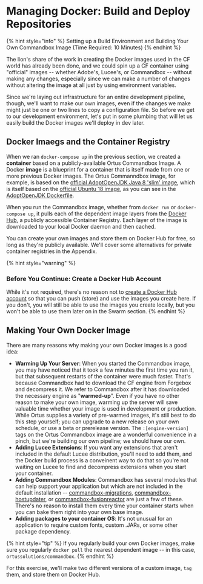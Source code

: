 # Managing Docker: Build and Deploy Repositories

{% hint style="info" %}
Setting up a Build Environment and Building Your Own Commandbox Image \(Time Required: 10 Minutes\)
{% endhint %}

The lion's share of the work in creating the Docker images used in the CF world has already been done, and we could spin up a CF container using "official" images -- whether Adobe's, Lucee's, or Commandbox -- without making any changes, especially since we can make a number of changes without altering the image at all just by using environment variables.

Since we're laying out infrastructure for an entire development pipeline, though, we'll want to make our own images, even if the changes we make might just be one or two lines to copy a configuration file. So before we get to our development environment, let's put in some plumbing that will let us easily build the Docker images we'll deploy in dev later.

## Docker Imaegs and the Container Registry

When we ran `docker-compose up` in the previous section, we created a **container** based on a publicly-available Ortus Commandbox Image. A Docker **image** is a blueprint for a container that is itself made from one or more previous Docker images. The Ortus Commanndbox image, for example, is based on the [official AdoptOpenJDK Java 8 'slim' image](https://hub.docker.com/r/adoptopenjdk/openjdk8), which is itself based on the [official Ubuntu 18 image](https://hub.docker.com/_/ubuntu), as you can see in the [AdoptOpenJDK Dockerfile](https://github.com/AdoptOpenJDK/openjdk-docker/blob/master/8/jdk/ubuntu/Dockerfile.hotspot.releases.slim).

When you run the Commandbox image, whether from `docker run` or `docker-compose up`, it pulls each of the dependent image layers from the [Docker Hub](https://www.docker.com/products/docker-hub), a publicly accessible Container Registry. Each layer of the image is downloaded to your local Docker daemon and then cached.

You can create your own images and store them on Docker Hub for free, so long as they're publicly available. We'll cover some alternatives for private container registries in the Appendix.

{% hint style="warning" %}
### Before You Continue: Create a Docker Hub Account

While it's not required, there's no reason not to [create a Docker Hub account](https://hub.docker.com/signup) so that you can push (store) and use the images you create here. If you don't, you will still be able to use the images you create locally, but you won't be able to use them later on in the Swarm section.
{% endhint %}

## Making Your Own Docker Image

There are many reasons why making your own Docker images is a good idea:

* **Warming Up Your Server**: When you started the Commandbox image, you may have noticed that it took a few minutes the first time you ran it, but that subsequent restarts of the container were much faster. That's because Commandbox had to download the CF engine from Forgebox and decompress it. We refer to Commandbox after it has downloaded the necessary engine as "**warmed-up**". Even if you have no other reason to make your own image, warming up the server will save valuable time whether your image is used in development or production. While Ortus supplies a variety of pre-warmed images, it's still best to do this step yourself; you can upgrade to a new release on your own schedule, or use a beta or prerelease version. The `:[engine-version]` tags on the Ortus Commandbox image are a wonderful convenience in a pinch, but we're building our own pipeline; we should have our own.
* **Adding Lucee Extensions**: If you want any extensions that aren't included in the default Lucee distribution, you'll need to add them, and the Docker build process is a conveinent way to do that so you're not waiting on Lucee to find and decompress extensions when you start your container.
* **Adding Commandbox Modules**: Commandbox has several modules that can help support your application but which are not included in the default installation -- [commandbox-migrations](https://forgebox.io/view/commandbox-migrations), [commandbox-hostupdater](https://www.forgebox.io/view/commandbox-hostupdater), or [commandbox-fusionreactor](https://forgebox.io/view/commandbox-fusionreactor) are just a few of these. There's no reason to install them every time your container starts when you can bake them right into your own base image.
* **Adding packages to your container OS**: It's not unusual for an application to require custom fonts, custom .JARs, or some other package dependency.

{% hint style="tip" %}
If you regularly build your own Docker images, make sure you regularly `docker pull` the nearest dependent image -- in this case, `ortussolutions/commandbox`. 
{% endhint %}

For this exercise, we'll make two different versions of a custom image, `tag` them, and store them on Docker Hub.


